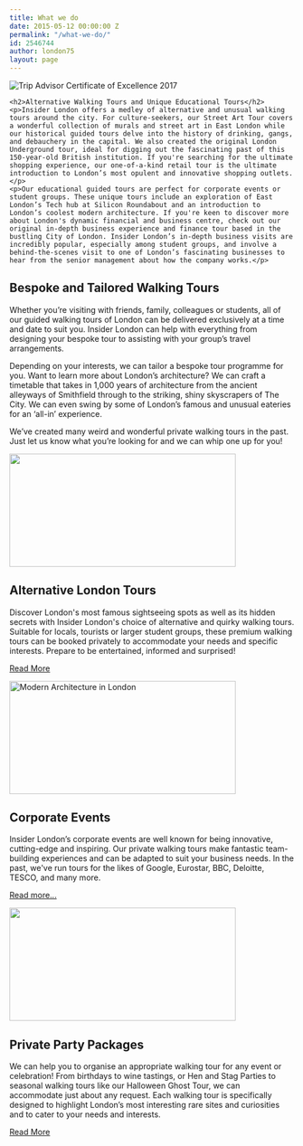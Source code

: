 ```yaml
---
title: What we do
date: 2015-05-12 00:00:00 Z
permalink: "/what-we-do/"
id: 2546744
author: london75
layout: page
---
```


<!-- Certificate of Excellence -->
<div>
	<img src="/uploads/2017_COE_Logos_API_178x180_en-US-UK.jpg" alt="Trip Advisor Certificate of Excellence 2017" />
</div>

<!-- Text -->
<div>

	<h2>Alternative Walking Tours and Unique Educational Tours</h2>
	<p>Insider London offers a medley of alternative and unusual walking tours around the city. For culture-seekers, our Street Art Tour covers a wonderful collection of murals and street art in East London while our historical guided tours delve into the history of drinking, gangs, and debauchery in the capital. We also created the original London Underground tour, ideal for digging out the fascinating past of this 150-year-old British institution. If you're searching for the ultimate shopping experience, our one-of-a-kind retail tour is the ultimate introduction to London’s most opulent and innovative shopping outlets.</p>
	<p>Our educational guided tours are perfect for corporate events or student groups. These unique tours include an exploration of East London’s Tech hub at Silicon Roundabout and an introduction to London’s coolest modern architecture. If you're keen to discover more about London's dynamic financial and business centre, check out our original in-depth business experience and finance tour based in the bustling City of London. Insider London’s in-depth business visits are incredibly popular, especially among student groups, and involve a behind-the-scenes visit to one of London’s fascinating businesses to hear from the senior management about how the company works.</p>
</div>

<div>
	<h2>Bespoke and Tailored Walking Tours</h2>
	<p>Whether you’re visiting with friends, family, colleagues or students, all of our guided walking tours of London can be delivered exclusively at a time and date to suit you. Insider London can help with everything from designing your bespoke tour to assisting with your group’s travel arrangements.</p>
	<p>Depending on your interests, we can tailor a bespoke tour programme for you. Want to learn more about London’s architecture? We can craft a timetable that takes in 1,000 years of architecture from the ancient alleyways of Smithfield through to the striking, shiny skyscrapers of The City. We can even swing by some of London’s famous and unusual eateries for an ‘all-in’ experience.</p>
	<p>We’ve created many weird and wonderful private walking tours in the past. Just let us know what you’re looking for and we can whip one up for you!</p>
	<img src="/wp-content/uploads/2015/04/5103793738_5df66b09ba_o-400x200.jpeg" width="400" height="200" alt="" title="" />
</div>

<div>
	<h2>Alternative London Tours</h2>
	<p>Discover London's most famous sightseeing spots as well as its hidden secrets with Insider London's choice of alternative and quirky walking tours. Suitable for locals, tourists or larger student groups, these premium walking tours can be booked privately to accommodate your needs and specific interests. Prepare to be entertained, informed and surprised!</p>
	<p><a href="/alternative-london-tours" title="">Read More</a></p>
	<img src="/wp-content/uploads/2015/04/Modern-Architecture-400x200.jpg" width="400" height="200" alt="Modern Architecture in London" title="Modern Architecture in London" />
</div>

<div>
	<h2>Corporate Events</h2>
	<p>Insider London’s corporate events are well known for being innovative, cutting-edge and inspiring. Our private walking tours make fantastic team-building experiences and can be adapted to suit your business needs. In the past, we've run tours for the likes of Google, Eurostar, BBC, Deloitte, TESCO, and many more.</p>
	<p><a href="/corporate-events/">Read more...</a></p>
	<img src="/wp-content/uploads/2015/05/Fotolia_24879531_M-400x200.jpg" width="400" height="200" alt="" title="" />
</div>

<div>
<h2>Private Party Packages</h2>
<p>We can help you to organise an appropriate walking tour for any event or celebration! From birthdays to wine tastings, or Hen and Stag Parties to seasonal walking tours like our Halloween Ghost Tour, we can accommodate just about any request. Each walking tour is specifically designed to highlight London’s most interesting rare sites and curiosities and to cater to your needs and interests.</p>
<p><a href="/special-occasions/" title="" target="_self">Read More</a></p>
</div>
